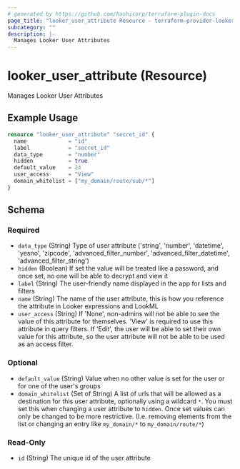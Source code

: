 ```yaml
---
# generated by https://github.com/hashicorp/terraform-plugin-docs
page_title: "looker_user_attribute Resource - terraform-provider-looker"
subcategory: ""
description: |-
  Manages Looker User Attributes
---
```


# looker_user_attribute (Resource)

Manages Looker User Attributes

## Example Usage

```terraform
resource "looker_user_attribute" "secret_id" {
  name             = "id"
  label            = "secret_id"
  data_type        = "number"
  hidden           = true
  default_value    = 24
  user_access      = "View"
  domain_whitelist = ["my_domain/route/sub/*"]
}
```

<!-- schema generated by tfplugindocs -->
## Schema

### Required

- `data_type` (String) Type of user attribute ('string', 'number', 'datetime', 'yesno', 'zipcode', 'advanced_filter_number', 'advanced_filter_datetime', 'advanced_filter_string')
- `hidden` (Boolean) If set the value will be treated like a password, and once set, no one will be able to decrypt and view it
- `label` (String) The user-friendly name displayed in the app for lists and filters
- `name` (String) The name of the user attribute, this is how you reference the attribute in Looker expressions and LookML
- `user_access` (String) If 'None', non-admins will not be able to see the value of this attribute for themselves. 'View' is required to use this attribute in query filters. If 'Edit', the user will be able to set their own value for this attribute, so the user attribute will not be able to be used as an access filter.

### Optional

- `default_value` (String) Value when no other value is set for the user or for one of the user's groups
- `domain_whitelist` (Set of String) A list of urls that will be allowed as a destination for this user attribute, optionally using a wildcard `*`. You must set this when changing a user attribute to `hidden`. Once set values can only be changed to be more restrictive. (I.e. removing elements from the list or changing an entry like `my_domain/*` to `my_domain/route/*`)

### Read-Only

- `id` (String) The unique id of the user attribute


